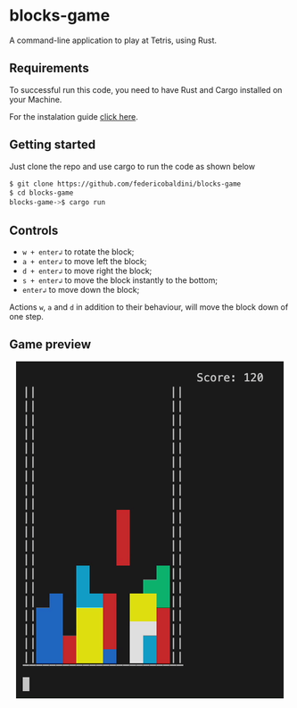 # blocks-game

A command-line application to play at Tetris, using Rust.

## Requirements

To successful run this code, you need to have Rust and Cargo installed on your Machine.

For the instalation guide [click here](https://www.rust-lang.org/learn/get-started).

## Getting started 

Just clone the repo and use cargo to run the code as shown below 

```bash
$ git clone https://github.com/federicobaldini/blocks-game
$ cd blocks-game
blocks-game->$ cargo run 
```

## Controls

- ```w + enter↲``` to rotate the block;
- ```a + enter↲``` to move left the block;
- ```d + enter↲``` to move right the block;
- ```s + enter↲``` to move the block instantly to the bottom;
- ```enter↲``` to move down the block;

Actions ```w```, ```a``` and ```d``` in addition to their behaviour, will move the block down of one step.

## Game preview 

<p align="center">
  <img src="https://github.com/federicobaldini/blocks-game/blob/master/game.gif" alt="blocks-game" />
</p>

